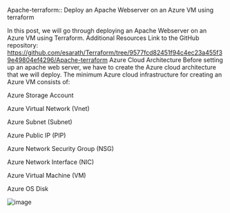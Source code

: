 Apache-terraform:: Deploy an Apache Webserver on an Azure VM using terraform

In this post, we will go through deploying an Apache Webserver on an Azure VM using Terraform.
Additional Resources
Link to the GitHub repository: 
https://github.com/esarath/Terraform/tree/9577fcd82451f94c4ec23a455f39e49804ef4296/Apache-terraform
Azure Cloud Architecture
Before setting up an apache web server, we have to create the Azure cloud architecture that we will deploy. The minimum Azure cloud infrastructure for creating an Azure VM consists of:

‍Azure Storage Account

‍Azure Virtual Network (Vnet)

‍Azure Subnet (Subnet)

Azure Public IP (PIP)

‍Azure Network Security Group (NSG)

‍Azure Network Interface (NIC)

Azure Virtual Machine (VM)

‍Azure OS Disk

![image](https://github.com/esarath/Terraform/assets/113832685/1a9b54dd-07db-4080-bc0a-57787b00cb31)
